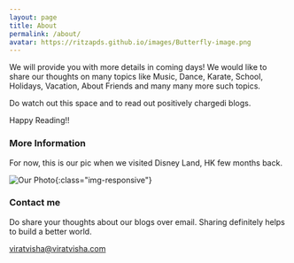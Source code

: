 ```yaml
---
layout: page
title: About
permalink: /about/
avatar: https://ritzapds.github.io/images/Butterfly-image.png
---
```


We will provide you with more details in coming days!
We would like to share our thoughts on many topics like Music, Dance, Karate, School, Holidays, Vacation, About Friends and many many more such topics.

Do watch out this space and to read out positively chargedi blogs.

Happy Reading!!

### More Information

For now, this is our pic when we visited Disney Land, HK few months back.

![Our Photo](/images/Virat-Tvisha-HK-Disney-IMG_20191003_162743.jpg){:class="img-responsive"}

### Contact me

Do share your thoughts about our blogs over email.
Sharing definitely helps to build a better world.

[viratvisha@viratvisha.com](mailto:ritzapds@gmail.com)
